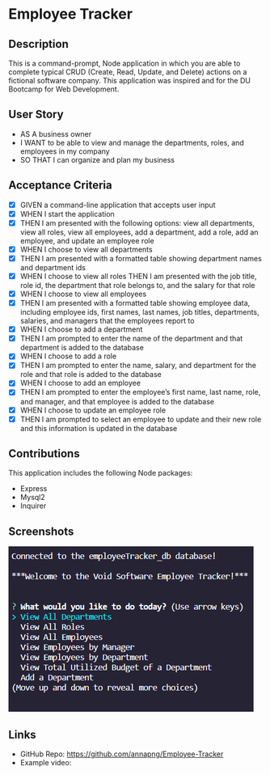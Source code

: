 # Employee Tracker

## Description

This is a command-prompt, Node application in which you are able to complete typical CRUD (Create, Read, Update, and Delete) actions on a fictional software company. This application was inspired and for the DU Bootcamp for Web Development.
 
## User Story

- AS A business owner
- I WANT to be able to view and manage the departments, roles, and employees in my company
- SO THAT I can organize and plan my business

## Acceptance Criteria

- [x] GIVEN a command-line application that accepts user input
- [x] WHEN I start the application
- [x] THEN I am presented with the following options: view all departments, view all roles, view all employees, add a department, add a role, add an employee, and update an employee role
- [x] WHEN I choose to view all departments
- [x] THEN I am presented with a formatted table showing department names and department ids
- [x] WHEN I choose to view all roles
THEN I am presented with the job title, role id, the department that role belongs to, and the salary for that role
- [x] WHEN I choose to view all employees
- [x] THEN I am presented with a formatted table showing employee data, including employee ids, first names, last names, job titles, departments, salaries, and managers that the employees report to
- [x] WHEN I choose to add a department
- [x] THEN I am prompted to enter the name of the department and that department is added to the database
- [x] WHEN I choose to add a role
- [x] THEN I am prompted to enter the name, salary, and department for the role and that role is added to the database
- [x] WHEN I choose to add an employee
- [x] THEN I am prompted to enter the employee’s first name, last name, role, and manager, and that employee is added to the database
- [x] WHEN I choose to update an employee role
- [x] THEN I am prompted to select an employee to update and their new role and this information is updated in the database

## Contributions

This application includes the following Node packages:
- Express
- Mysql2
- Inquirer

## Screenshots

![Screenshot of Application](./Develop/assets/Screenshot.png)

## Links

- GitHub Repo: https://github.com/annapng/Employee-Tracker
- Example video: 
